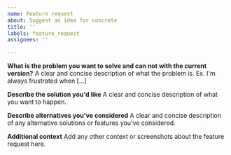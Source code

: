 ```yaml
---
name: Feature request
about: Suggest an idea for concrete
title: ''
labels: feature_request
assignees: ''

---
```


**What is the problem you want to solve and can not with the current version?**
A clear and concise description of what the problem is. Ex. I'm always frustrated when [...]

**Describe the solution you'd like**
A clear and concise description of what you want to happen.

**Describe alternatives you've considered**
A clear and concise description of any alternative solutions or features you've considered.

**Additional context**
Add any other context or screenshots about the feature request here.
